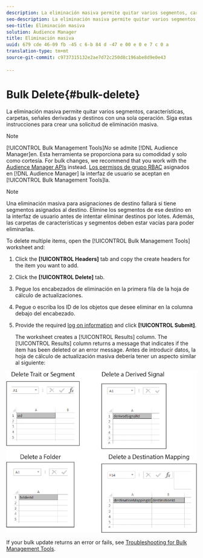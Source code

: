 ```yaml
---
description: La eliminación masiva permite quitar varios segmentos, características, carpetas, señales derivadas y destinos con una sola operación. Siga estas instrucciones para crear una solicitud de eliminación masiva.
seo-description: La eliminación masiva permite quitar varios segmentos, características, carpetas, señales derivadas y destinos con una sola operación. Siga estas instrucciones para crear una solicitud de eliminación masiva.
seo-title: Eliminación masiva
solution: Audience Manager
title: Eliminación masiva
uuid: 679 cde 46-09 fb -45 c 6-b 84 d -47 e 00 e 0 e 7 c 0 a
translation-type: tm+mt
source-git-commit: c9737315132e2ae7d72c250d8c196abe8d9e0e43

---
```



# Bulk Delete{#bulk-delete}

La eliminación masiva permite quitar varios segmentos, características, carpetas, señales derivadas y destinos con una sola operación. Siga estas instrucciones para crear una solicitud de eliminación masiva.

<!-- 

<p>t_bulk_delete.xml </p>

 -->

>[!NOTE]
>
>[!UICONTROL Bulk Management Tools]*No* se admite [!DNL Audience Manager]en. Esta herramienta se proporciona para su comodidad y solo como cortesía. For bulk changes, we recommend that you work with the [Audience Manager APIs](../../api/rest-api-main/aam-api-getting-started.md) instead. [Los permisos de grupo RBAC](../../features/administration/administration-overview.md) asignados en [!DNL Audience Manager] la interfaz de usuario se aceptan en [!UICONTROL Bulk Management Tools]la.

>[!NOTE]
>
>Una eliminación masiva para asignaciones de destino fallará si tiene segmentos asignados al destino. Elimine los segmentos de ese destino en la interfaz de usuario antes de intentar eliminar destinos por lotes. Además, las carpetas de características y segmentos deben estar vacías para poder eliminarlas.

To delete multiple items, open the [!UICONTROL Bulk Management Tools] worksheet and:

1. Click the **[!UICONTROL Headers]** tab and copy the create headers for the item you want to add.
2. Click the **[!UICONTROL Delete]** tab.
3. Pegue los encabezados de eliminación en la primera fila de la hoja de cálculo de actualizaciones.
4. Pegue o escriba los ID de los objetos que desee eliminar en la columna debajo del encabezado.
5. Provide the required [log on information](../../reference/bulk-management-tools/bulk-management-intro.md#auth-reqs) and click **[!UICONTROL Submit]**.

   The worksheet creates a [!UICONTROL Results] column. The [!UICONTROL Results] column returns a message that indicates if the item has been deleted or an error message.
Antes de introducir datos, la hoja de cálculo de actualización masiva debería tener un aspecto similar al siguiente:

![](assets/delete.png)

If your bulk update returns an error or fails, see [Troubleshooting for Bulk Management Tools](../../reference/bulk-management-tools/bulk-troubleshooting.md).
